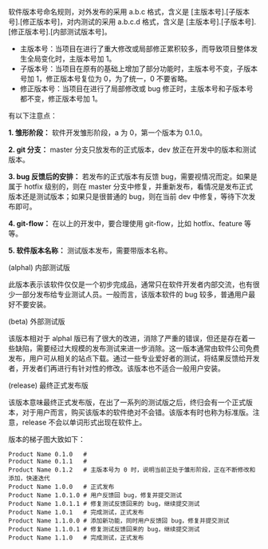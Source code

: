 软件版本号命名规则，对外发布的采用 a.b.c 格式，含义是 [主版本号].[子版本号].[修正版本号]，对内测试的采用 a.b.c.d 格式，含义是 [主版本号].[子版本号].[修正版本号].[内部测试版本号]。

- 主版本号：当项目在进行了重大修改或局部修正累积较多，而导致项目整体发生全局变化时，主版本号加 1。
- 子版本号：当项目在原有的基础上增加了部分功能时，主版本号不变，子版本号加 1，修正版本号复位为 0，为了统一，0 不要省略。
- 修正版本号：当项目在进行了局部修改或 bug 修正时，主版本号和子版本号都不变，修正版本号加 1。

有以下注意点：

**1. 雏形阶段：** 软件开发雏形阶段，a 为 0，第一个版本为 0.1.0。

**2. git 分支：** master 分支只放发布的正式版本，dev 放正在开发中的版本和测试版本。

**3. bug 反馈后的安排：** 若发布的正式版本有反馈 bug，需要视情况而定。如果是属于 hotfix 级别的，则在 master 分支中修复，并重新发布，看情况是发布正式版本还是测试版本；如果只是很普通的 bug，则在当前 dev 中修复，等待下次发布即可。

**4. git-flow：** 在以上的开发中，要合理使用 git-flow，比如 hotfix、feature 等等。

**5. 软件版本名称：** 测试版本发布，需要带版本名称。

(alphal) 内部测试版

此版本表示该软件仅仅是一个初步完成品，通常只在软件开发者内部交流，也有很少一部分发布给专业测试人员。一般而言，该版本软件的 bug 较多，普通用户最好不要安装。

(beta) 外部测试版

该版本相对于 alphal 版已有了很大的改进，消除了严重的错误，但还是存在着一些缺陷，需要经过大规模的发布测试来进一步消除。这一版本通常由软件公司免费发布，用户可从相关的站点下载。通过一些专业爱好者的测试，将结果反馈给开发者，开发者们再进行有针对性的修改。该版本也不适合一般用户安装。

(release) 最终正式发布版

该版本意味最终正式发布版，在出了一系列的测试版之后，终归会有一个正式版本，对于用户而言，购买该版本的软件绝对不会错。该版本有时也称为标准版。注意，release 不会以单词形式出现在软件上。

版本的梯子图大致如下：

```
Product Name 0.1.0   #
Product Name 0.1.1   #
Product Name 0.1.2   # 主版本号为 0 时，说明当前正处于雏形阶段，正在不断修改和添加，快速迭代
Product Name 1.0.0   # 正式发布
Product Name 1.0.1.0 # 用户反馈回 bug，修复并提交测试
Product Name 1.0.1.1 # 修复测试反馈回来的 bug，继续提交测试
Product Name 1.0.1   # 完成测试，正式发布
Product Name 1.1.0.0 # 添加新功能，同时用户反馈回 bug，修复并提交测试
Product Name 1.1.0.1 # 修复测试反馈回来的 bug，继续提交测试
Product Name 1.1.0   # 完成测试，正式发布
```
